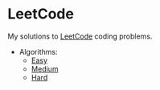 # LeetCode
My solutions to [LeetCode](https://leetcode.com/) coding problems.

* Algorithms:
  * [Easy](/algorithms/easy.md)
  * [Medium](/algorithms/medium.md)
  * [Hard](/algorithms/hard.md)
